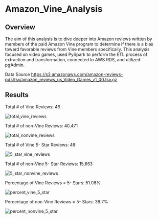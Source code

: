 # Amazon_Vine_Analysis

## Overview

The aim of this analysis is to dive deeper into Amazon reviews written by members of the paid Amazon Vine program to determine if there is a bias toward favorable reviews from Vine members specifically. This analysis focused on video games, used PySpark to perform the ETL process of extraction and transformation, connected to AWS RDS, and utilized pgAdmin. 

Data Source
https://s3.amazonaws.com/amazon-reviews-pds/tsv/amazon_reviews_us_Video_Games_v1_00.tsv.gz

## Results 

Total # of Vine Reviews: 49

![total_vine_reviews](https://github.com/saraglenn/Amazon_Vine_Analysis/assets/119461431/3155839e-9546-443f-99b4-21b6618d3070)

Total # of non-Vine Reviews: 40,471

![total_nonvine_reviews](https://github.com/saraglenn/Amazon_Vine_Analysis/assets/119461431/f10bdf11-90e5-45dc-8a44-5fb5b048d160)


Total # of Vine 5- Star Reviews: 48

![5_star_vine_reviews](https://github.com/saraglenn/Amazon_Vine_Analysis/assets/119461431/a2636587-65a1-46d9-b3d1-a3158bf09324)


Total # of non-Vine 5- Star Reviews: 15,663

![5_star_nonvine_reviews](https://github.com/saraglenn/Amazon_Vine_Analysis/assets/119461431/9798c779-de3e-4779-a9f7-4bb403767a7f)


Percentage of Vine Reviews = 5- Stars: 51.06%

![percent_vine_5_star](https://github.com/saraglenn/Amazon_Vine_Analysis/assets/119461431/1c4f569b-7d05-47a8-8b67-b0dd71735310)


Percentage of non-Vine Reviews = 5- Stars: 38.7%

![percent_nonvine_5_star](https://github.com/saraglenn/Amazon_Vine_Analysis/assets/119461431/75474b41-4ef6-4c44-9491-b89204f6df4b)





